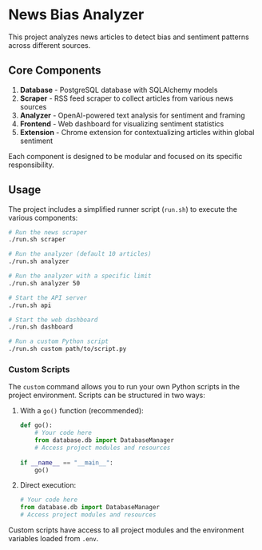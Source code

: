 # News Bias Analyzer

This project analyzes news articles to detect bias and sentiment patterns across different sources.

## Core Components

1. **Database** - PostgreSQL database with SQLAlchemy models
2. **Scraper** - RSS feed scraper to collect articles from various news sources
3. **Analyzer** - OpenAI-powered text analysis for sentiment and framing
4. **Frontend** - Web dashboard for visualizing sentiment statistics
5. **Extension** - Chrome extension for contextualizing articles within global sentiment

Each component is designed to be modular and focused on its specific responsibility.

## Usage

The project includes a simplified runner script (`run.sh`) to execute the various components:

```bash
# Run the news scraper
./run.sh scraper

# Run the analyzer (default 10 articles)
./run.sh analyzer

# Run the analyzer with a specific limit
./run.sh analyzer 50

# Start the API server
./run.sh api

# Start the web dashboard
./run.sh dashboard

# Run a custom Python script
./run.sh custom path/to/script.py
```

### Custom Scripts

The `custom` command allows you to run your own Python scripts in the project environment. Scripts can be structured in two ways:

1. With a `go()` function (recommended):
   ```python
   def go():
       # Your code here
       from database.db import DatabaseManager
       # Access project modules and resources
       
   if __name__ == "__main__":
       go()
   ```

2. Direct execution:
   ```python
   # Your code here
   from database.db import DatabaseManager
   # Access project modules and resources
   ```

Custom scripts have access to all project modules and the environment variables loaded from `.env`.